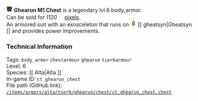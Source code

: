 ![ ](https://raw.githubusercontent.com/Ceterai/Enternia/main/items/armors/alta/tier6/ghearun/chest/icon.png) **Ghearun M1 Chest** is a legendary lvl.6 body_armor.  
Can be sold for *1120* <img src="https://starbounder.org/mediawiki/images/2/21/Pixel.png" width="12" height="16"/> [pixels](https://starbounder.org/Pixel).  
An armored suit with an exosceleton that runs on ![ ](https://raw.githubusercontent.com/Ceterai/Enternia/main/items/throwables/ct_gheatsyn_shard.png) [[ gheatsyn|Gheatsyn ]] and provides power improvements.

### Technical Information

Tags: `body_armor` `chestarmour` `ghearun` `tier6armour`  
Level: 6  
Species: [[ Alta|Alta ]]  
In-game ID: `ct_ghearun_chest`  
File path (GitHub link): [`/items/armors/alta/tier6/ghearun/chest/ct_ghearun_chest.chest`](https://github.com/Ceterai/Enternia/blob/main/items/armors/alta/tier6/ghearun/chest/ct_ghearun_chest.chest)
